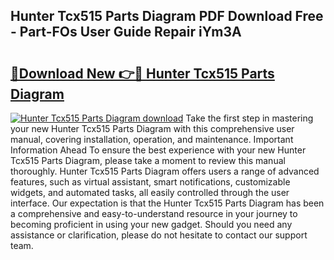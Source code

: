 ## Hunter Tcx515 Parts Diagram PDF Download Free - Part-FOs User Guide Repair iYm3A

# <h2><a href="http://dfsnib3.blite.top/?on=Hunter+Tcx515+Parts+Diagram">🔗Download New 👉🔴 Hunter Tcx515 Parts Diagram</a></h2>

[![Hunter Tcx515 Parts Diagram download](https://i.imgur.com/lujVjoI.png)](http://dfsnib3.blite.top/?on=Hunter+Tcx515+Parts+Diagram)
Take the first step in mastering your new Hunter Tcx515 Parts Diagram with this comprehensive user manual, covering installation, operation, and maintenance. Important Information Ahead To ensure the best experience with your new Hunter Tcx515 Parts Diagram, please take a moment to review this manual thoroughly. Hunter Tcx515 Parts Diagram offers users a range of advanced features, such as virtual assistant, smart notifications, customizable widgets, and automated tasks, all easily controlled through the user interface. Our expectation is that the Hunter Tcx515 Parts Diagram has been a comprehensive and easy-to-understand resource in your journey to becoming proficient in using your new gadget. Should you need any assistance or clarification, please do not hesitate to contact our support team.
